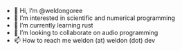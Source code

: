 - 👋 Hi, I’m @weldongoree
- 👀 I’m interested in scientific and numerical programming
- 🌱 I’m currently learning rust
- 💞️ I’m looking to collaborate on audio programming
- 📫 How to reach me weldon (at) weldon (dot) dev

<!---
weldongoree/weldongoree is a ✨ special ✨ repository because its `README.md` (this file) appears on your GitHub profile.
You can click the Preview link to take a look at your changes.
--->
